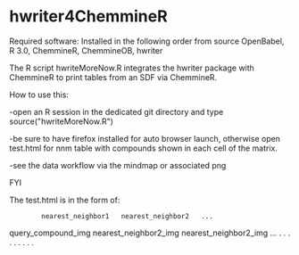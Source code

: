 hwriter4ChemmineR
=================

Required software: Installed in the following order from source OpenBabel, R 3.0, ChemmineR, ChemmineOB, hwriter

The R script hwriteMoreNow.R integrates the hwriter package with ChemmineR to print tables from an SDF via ChemmineR. 

How to use this:

-open an R session in the dedicated git directory and type source("hwriteMoreNow.R")

-be sure to have firefox installed for auto browser launch, otherwise open test.html for nnm table with compounds shown in each cell of the matrix.

-see the data workflow via the mindmap or associated png

FYI

The test.html is in the form of:


			nearest_neighbor1	nearest_neighbor2	...
query_compound_img	nearest_neighbor2_img	nearest_neighbor2_img	...
	.			.			.
	.			.			.
	.			.			.

